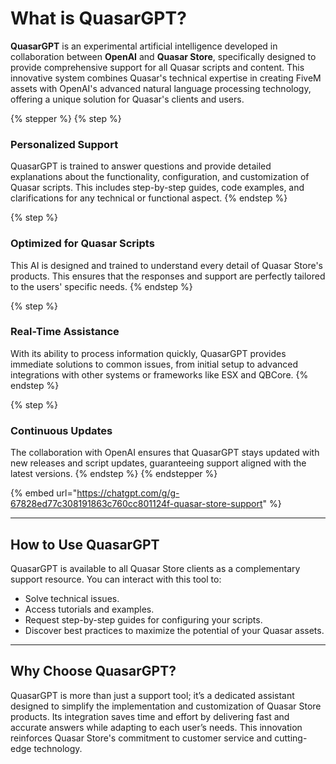 # What is QuasarGPT?

**QuasarGPT** is an experimental artificial intelligence developed in collaboration between **OpenAI** and **Quasar Store**, specifically designed to provide comprehensive support for all Quasar scripts and content. This innovative system combines Quasar's technical expertise in creating FiveM assets with OpenAI's advanced natural language processing technology, offering a unique solution for Quasar's clients and users.

{% stepper %}
{% step %}
### **Personalized Support**

QuasarGPT is trained to answer questions and provide detailed explanations about the functionality, configuration, and customization of Quasar scripts. This includes step-by-step guides, code examples, and clarifications for any technical or functional aspect.
{% endstep %}

{% step %}
### **Optimized for Quasar Scripts**

This AI is designed and trained to understand every detail of Quasar Store's products. This ensures that the responses and support are perfectly tailored to the users' specific needs.
{% endstep %}

{% step %}
### **Real-Time Assistance**

With its ability to process information quickly, QuasarGPT provides immediate solutions to common issues, from initial setup to advanced integrations with other systems or frameworks like ESX and QBCore.
{% endstep %}

{% step %}
### **Continuous Updates**

The collaboration with OpenAI ensures that QuasarGPT stays updated with new releases and script updates, guaranteeing support aligned with the latest versions.
{% endstep %}
{% endstepper %}

{% embed url="https://chatgpt.com/g/g-67828ed77c308191863c760cc801124f-quasar-store-support" %}

***

## How to Use QuasarGPT

QuasarGPT is available to all Quasar Store clients as a complementary support resource. You can interact with this tool to:

* Solve technical issues.
* Access tutorials and examples.
* Request step-by-step guides for configuring your scripts.
* Discover best practices to maximize the potential of your Quasar assets.

***

## Why Choose QuasarGPT?

QuasarGPT is more than just a support tool; it’s a dedicated assistant designed to simplify the implementation and customization of Quasar Store products. Its integration saves time and effort by delivering fast and accurate answers while adapting to each user’s needs. This innovation reinforces Quasar Store's commitment to customer service and cutting-edge technology.
